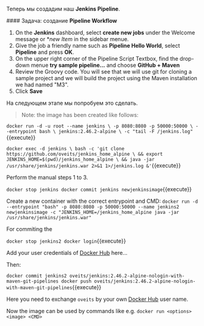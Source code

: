 Теперь мы создадим наш **Jenkins Pipeline**.

#### Задача: создание **Pipeline Workflow**

1. On the **Jenkins** dashboard, select **create new jobs** under the Welcome message or **new Item* in the sidebar menue.
2. Give the job a friendly name such as **Pipeline Hello World**, select **Pipeline** and press **OK**.
3. On the upper right corner of the Pipeline Script Textbox, find the drop-down menue **try sample pipeline...** and choose **GitHub + Maven**
4. Review the Groovy code. You will see that we will use git for cloning a sample project and we will build the project using the Maven installation we had named "M3".
5. Click **Save**

На следующем этапе мы попробуем это сделать.

> Note: the image has been created like follows: 

`docker run -d -u root --name jenkins \
 -p 8080:8080 -p 50000:50000 \
 --entrypoint bash \
 jenkins:2.46.2-alpine \
 -c "tail -F /jenkins.log"`{{execute}}

`docker exec -d jenkins \
 bash -c 'git clone https://github.com/oveits/jenkins_home_alpine \
 && export JENKINS_HOME=$(pwd)/jenkins_home_alpine \
 && java -jar /usr/share/jenkins/jenkins.war 2>&1 1>/jenkins.log &'`{{execute}}

Perform the manual steps 1 to 3.

`docker stop jenkins
docker commit jenkins newjenkinsimage`{{execute}}

Create a new container with the correct entrypoint and CMD:
`docker run -d --entrypoint "bash" -p 8080:8080 -p 50000:50000 --name jenkins2 newjenkinsimage -c "JENKINS_HOME=/jenkins_home_alpine java -jar /usr/share/jenkins/jenkins.war"`

For commiting the 

`docker stop jenkins2
docker login`{{execute}}

Add your user credentials of [Docker Hub](https://hub.docker.com/) here... 

Then: 

`docker commit jenkins2 oveits/jenkins:2.46.2-alpine-nologin-with-maven-git-pipelines
docker push oveits/jenkins:2.46.2-alpine-nologin-with-maven-git-pipelines`{{execute}}

Here you need to exchange `oveits` by your own [Docker Hub](https://hub.docker.com/) user name.

Now the image can be used by commands like e.g. `docker run <options> <image> <CMD>`
